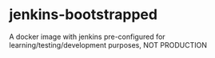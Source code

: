 # jenkins-bootstrapped
A docker image with jenkins pre-configured for learning/testing/development purposes, NOT PRODUCTION
